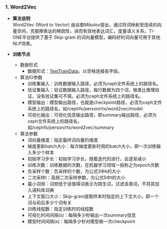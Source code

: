 ### 1. Word2Vec

* **算法说明**  
  Word2Vec (Word to Vector) 由谷歌Mikolov提出，通过将词映射至连续的向量空间，克服擦表达的稀疏性，进而有效地表达词汇，度量语义关系。TI-ONE平台提供了基于 Skip-gram 的词向量模型，编码好的词向量可用于其他NLP场景。

* **训练节点**
  - 数据形式
    - 数据形式：[TextTrainData](../deeplearning/dl_dataformat.md)，以空格连接各字段。   
  - 算法IO参数
    - 训练集输入：训练数据输入路径，必须为ceph文件系统上的路径名。
    - 验证集输入：验证数据输入路径，每行数据为四个词，做类比推理验证，没有验证集可不填。必须为ceph文件系统上的路径名。
    - 模型输出：模型输出路径，也就是checkpoint路径，必须为ceph文件系统上的路径名，如/cephfs/person/rtx/word2vec/model
    - 可视化输出：可视化信息输出路径，即summary输出路径，必须为ceph文件系统上的路径名，如/cephfs/person/rtx/word2vec/summary
  - 算法参数
    - 词向量维度：指定最终词向量的维度
    - 梯度更新batch大小：每次梯度更新时用的batch大小，即一次训练输入多少个样本
    - 初始学习步长：初始学习步长，随着迭代的进行，会逐渐减小
    - 训练次数：训练数据的次数，在机器学习领域一般称之为epoch次数
    - 负采样个数：负采样的个数，为公式3中k的大小
    - 二次采样t：高频二次采样参数，为公式5中t的大小
    - 最小词频：词频低于该值得词表示为陌生词，过滤该类词，不将其加入语料库词典
    - 上下文窗口大小：Skip-gram提取样本时指定的上下文大小，即一个词与前后多少个词有关
    - 训练线程数：指定训练时的线程数
    - 可视化时间间隔(s)：每隔多少秒输出一次summary信息
    - 模型时间间隔(s)：每隔多少秒对模型做一次checkpoint
